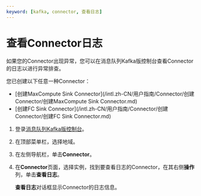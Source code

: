 ```yaml
---
keyword: [kafka, connector, 查看日志]
---
```


# 查看Connector日志

如果您的Connector出现异常，您可以在消息队列Kafka版控制台查看Connector的日志以进行异常排查。

您已创建以下任意一种Connector：

-   [创建MaxCompute Sink Connector](/intl.zh-CN/用户指南/Connector/创建Connector/创建MaxCompute Sink Connector.md)
-   [创建FC Sink Connector](/intl.zh-CN/用户指南/Connector/创建Connector/创建FC Sink Connector.md)

1.  登录[消息队列Kafka版控制台](https://kafka.console.aliyun.com/?spm=a2c4g.11186623.2.22.6bf72638IfKzDm)。

2.  在顶部菜单栏，选择地域。

3.  在左侧导航栏，单击**Connector**。

4.  在**Connector**页面，选择实例，找到要查看日志的Connector，在其右侧**操作**列，单击**查看日志**。

    **查看日志**对话框显示Connector的日志信息。


